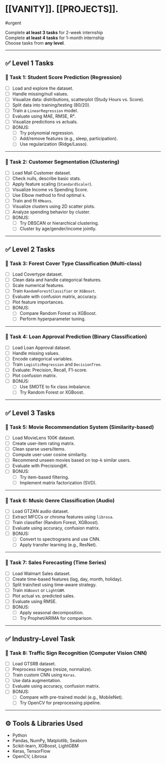 # [[VANITY]]. [[PROJECTS]]. 
#urgent 

Complete **at least 3 tasks** for 2-week internship  
Complete **at least 4 tasks** for 1-month internship  
Choose tasks from **any level**.

---

## ✅ Level 1 Tasks

### 🔹 Task 1: Student Score Prediction (Regression)
- [ ] Load and explore the dataset.
- [ ] Handle missing/null values.
- [ ] Visualize data: distributions, scatterplot (Study Hours vs. Score).
- [ ] Split data into training/testing (80/20).
- [ ] Train a `LinearRegression` model.
- [ ] Evaluate using MAE, RMSE, R².
- [ ] Visualize predictions vs actuals.
- [ ] BONUS:
  - [ ] Try polynomial regression.
  - [ ] Add/remove features (e.g., sleep, participation).
  - [ ] Use regularization (Ridge/Lasso).

---

### 🔹 Task 2: Customer Segmentation (Clustering)
- [ ] Load Mall Customer dataset.
- [ ] Check nulls, describe basic stats.
- [ ] Apply feature scaling (`StandardScaler`).
- [ ] Visualize Income vs Spending Score.
- [ ] Use Elbow method to find optimal `k`.
- [ ] Train and fit `KMeans`.
- [ ] Visualize clusters using 2D scatter plots.
- [ ] Analyze spending behavior by cluster.
- [ ] BONUS:
  - [ ] Try DBSCAN or hierarchical clustering.
  - [ ] Cluster by age/gender/income jointly.

---

## ✅ Level 2 Tasks

### 🔹 Task 3: Forest Cover Type Classification (Multi-class)
- [ ] Load Covertype dataset.
- [ ] Clean data and handle categorical features.
- [ ] Scale numerical features.
- [ ] Train `RandomForestClassifier` or `XGBoost`.
- [ ] Evaluate with confusion matrix, accuracy.
- [ ] Plot feature importances.
- [ ] BONUS:
  - [ ] Compare Random Forest vs XGBoost.
  - [ ] Perform hyperparameter tuning.

---

### 🔹 Task 4: Loan Approval Prediction (Binary Classification)
- [ ] Load Loan Approval dataset.
- [ ] Handle missing values.
- [ ] Encode categorical variables.
- [ ] Train `LogisticRegression` and `DecisionTree`.
- [ ] Evaluate: Precision, Recall, F1-score.
- [ ] Plot confusion matrix.
- [ ] BONUS:
  - [ ] Use SMOTE to fix class imbalance.
  - [ ] Try Random Forest or XGBoost.

---

## ✅ Level 3 Tasks

### 🔹 Task 5: Movie Recommendation System (Similarity-based)
- [ ] Load MovieLens 100K dataset.
- [ ] Create user-item rating matrix.
- [ ] Clean sparse users/items.
- [ ] Compute user-user cosine similarity.
- [ ] Recommend unseen movies based on top-k similar users.
- [ ] Evaluate with Precision@K.
- [ ] BONUS:
  - [ ] Try item-based filtering.
  - [ ] Implement matrix factorization (SVD).

---

### 🔹 Task 6: Music Genre Classification (Audio)
- [ ] Load GTZAN audio dataset.
- [ ] Extract MFCCs or chroma features using `librosa`.
- [ ] Train classifier (Random Forest, XGBoost).
- [ ] Evaluate using accuracy, confusion matrix.
- [ ] BONUS:
  - [ ] Convert to spectrograms and use CNN.
  - [ ] Apply transfer learning (e.g., ResNet).

---

### 🔹 Task 7: Sales Forecasting (Time Series)
- [ ] Load Walmart Sales dataset.
- [ ] Create time-based features (lag, day, month, holiday).
- [ ] Split train/test using time-aware strategy.
- [ ] Train `XGBoost` or `LightGBM`.
- [ ] Plot actual vs. predicted sales.
- [ ] Evaluate using RMSE.
- [ ] BONUS:
  - [ ] Apply seasonal decomposition.
  - [ ] Try Prophet/ARIMA for comparison.

---

## ✅ Industry-Level Task

### 🔹 Task 8: Traffic Sign Recognition (Computer Vision CNN)
- [ ] Load GTSRB dataset.
- [ ] Preprocess images (resize, normalize).
- [ ] Train custom CNN using `Keras`.
- [ ] Use data augmentation.
- [ ] Evaluate using accuracy, confusion matrix.
- [ ] BONUS:
  - [ ] Compare with pre-trained model (e.g., MobileNet).
  - [ ] Try OpenCV for preprocessing pipeline.

---

## ⚙️ Tools & Libraries Used

- Python
- Pandas, NumPy, Matplotlib, Seaborn
- Scikit-learn, XGBoost, LightGBM
- Keras, TensorFlow
- OpenCV, Librosa
